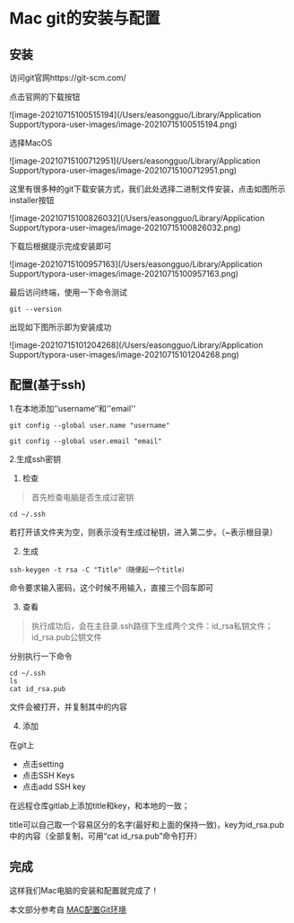 # Mac git的安装与配置

## 安装

访问git官网https://git-scm.com/

点击官网的下载按钮

![image-20210715100515194](/Users/easongguo/Library/Application Support/typora-user-images/image-20210715100515194.png)

选择MacOS

![image-20210715100712951](/Users/easongguo/Library/Application Support/typora-user-images/image-20210715100712951.png)

这里有很多种的git下载安装方式，我们此处选择二进制文件安装，点击如图所示installer按钮

![image-20210715100826032](/Users/easongguo/Library/Application Support/typora-user-images/image-20210715100826032.png)

下载后根据提示完成安装即可

![image-20210715100957163](/Users/easongguo/Library/Application Support/typora-user-images/image-20210715100957163.png)

最后访问终端，使用一下命令测试

```
git --version
```

出现如下图所示即为安装成功

![image-20210715101204268](/Users/easongguo/Library/Application Support/typora-user-images/image-20210715101204268.png)

## 配置(基于ssh)

1.在本地添加‘’username‘’和''email''

```
git config --global user.name "username"

git config --global user.email "email"
```

2.生成ssh密钥

1. 检查

> 首先检查电脑是否生成过密钥

```
cd ~/.ssh
```

若打开该文件夹为空，则表示没有生成过秘钥，进入第二步。（~表示根目录）

2. 生成

```
ssh-keygen -t rsa -C "Title"（随便起一个title）
```

命令要求输入密码，这个时候不用输入，直接三个回车即可

3. 查看

> 执行成功后，会在主目录.ssh路径下生成两个文件：id_rsa私钥文件；id_rsa.pub公钥文件

分别执行一下命令

```
cd ~/.ssh  
ls
cat id_rsa.pub
```

文件会被打开，并复制其中的内容

4. 添加

在git上

- 点击setting
- 点击SSH Keys
- 点击add SSH key

在远程仓库gitlab上添加title和key，和本地的一致；

title可以自己取一个容易区分的名字(最好和上面的保持一致)，key为id_rsa.pub中的内容（全部复制，可用“cat id_rsa.pub”命令打开）



## 完成

这样我们Mac电脑的安装和配置就完成了！



本文部分参考自
[MAC配置Git环境](https://www.jianshu.com/p/910fdc2a0362)



